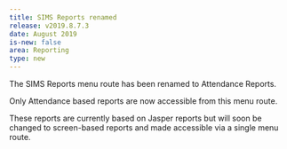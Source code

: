 ```yaml
---
title: SIMS Reports renamed
release: v2019.8.7.3
date: August 2019
is-new: false
area: Reporting
type: new
---
```


The SIMS Reports menu route has been renamed to Attendance Reports.

Only Attendance based reports are now accessible from this menu route.

These reports are currently based on Jasper reports but will soon be changed to screen-based reports and made accessible via a single menu route.
